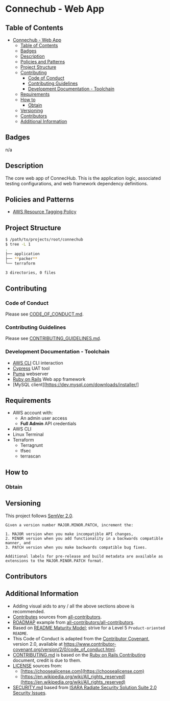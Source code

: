 # Connechub - Web App

## Table of Contents

- [Connechub - Web App](#connechub---web-app)
  - [Table of Contents](#table-of-contents)
  - [Badges](#badges)
  - [Description](#description)
  - [Policies and Patterns](#policies-and-patterns)
  - [Project Structure](#project-structure)
  - [Contributing](#contributing)
    - [Code of Conduct](#code-of-conduct)
    - [Contributing Guidelines](#contributing-guidelines)
    - [Development Documentation - Toolchain](#development-documentation---toolchain)
  - [Requirements](#requirements)
  - [How to](#how-to)
    - [Obtain](#obtain)
  - [Versioning](#versioning)
  - [Contributors](#contributors)
  - [Additional Information](#additional-information)

## Badges

n/a

## Description

The core web app of ConnecHub. This is the application logic, associated testing configurations, and web framework dependency definitions.

## Policies and Patterns

- [AWS Resource Tagging Policy](./POLICIES_AND_PATTERNS.md)

## Project Structure

```sh
$ /path/to/projects/root/connechub
$ tree -L 1
.
├── application
├── **packer**
└── terraform

3 directories, 0 files
```

## Contributing

### Code of Conduct

Please see [CODE_OF_CONDUCT.md](./CODE_OF_CONDUCT.md).

### Contributing Guidelines

Please see [CONTRIBUTING_GUIDELINES.md](./CONTRIBUTING_GUIDELINES.md).

### Development Documentation - Toolchain

- [AWS CLI](https://aws.amazon.com) CLI interaction
- [Cypress](https://cypress.io) UAT tool
- [Puma](https://github.com/puma/puma) webserver
- [Ruby on Rails](https://rubyonrails.org) Web app framework
- [MySQL client][https://dev.mysql.com/downloads/installer/]

## Requirements

- AWS account with:
  - An admin user access
  - **Full Admin** API credentials
- AWS CLI
- Linux Terminal
- Terraform
  - Terragrunt
  - tfsec
  - terrascan

## How to

### Obtain

## Versioning

This project follows [SemVer 2.0](https://semver.org/).

```quote
Given a version number MAJOR.MINOR.PATCH, increment the:

1. MAJOR version when you make incompatible API changes,
2. MINOR version when you add functionality in a backwards compatible manner, and
3. PATCH version when you make backwards compatible bug fixes.

Additional labels for pre-release and build metadata are available as extensions to the MAJOR.MINOR.PATCH format.
```

## Contributors

## Additional Information

- Adding visual aids to any / all the above sections above is recommended.
- [Contributes](##Contributors) sources from [all-contributors](https://github.com/all-contributors/all-contributors).
- [ROADMAP](./ROADMAP.md) example from [all-contributors/all-contributors](https://github.com/all-contributors/all-contributors/blob/master/MAINTAINERS.md).
- Based on [README Maturity Model](https://github.com/LappleApple/feedmereadmes/blob/master/README-maturity-model.md); strive for a Level 5 `Product-oriented README`.
- This Code of Conduct is adapted from the [Contributor Covenant](https://www.contributor-covenant.org), version 2.0, available at https://www.contributor-covenant.org/version/2/0/code_of_conduct.html.
- [CONTRIBUTING.md](./CONTRIBUTING.md) is based on the [Ruby on Rails Contributing](https://github.com/rails/rails/blob/master/CONTRIBUTING.md) document, credit is due to them.
- [LICENSE](./LICENSE.md) sources from:
  - [https://choosealicense.com](https://choosealicense.com)
  - [https://en.wikipedia.org/wiki/All_rights_reserved](https://en.wikipedia.org/wiki/All_rights_reserved)
- [SECURITY.md](./SECURITY.md) based from [ISARA Radiate Security Solution Suite 2.0 Security Issues](https://github.com/isaracorp/Toolkit-Samples/edit/master/SECURITY.md).
